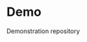 # Demo
Demonstration repository

 



 




















































































